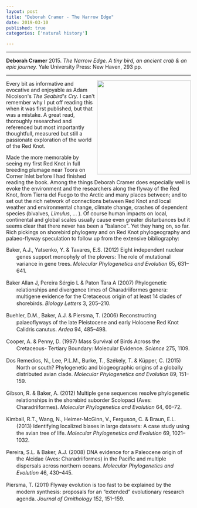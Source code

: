 ```yaml
---
layout: post
title: "Deborah Cramer - The Narrow Edge"
date: 2019-03-10
published: true
categories: ['natural history']

---
```



***
<b>Deborah Cramer</b> 2015. _The Narrow Edge. A tiny bird, an ancient crab & an epic journey._ Yale University Press: New Haven, 293 pp.

***
<img align="right"  width="256" src="https://yalebooks.yale.edu/sites/default/files/styles/book_jacket/public/imagecache/external/a07a8d6723ec6fe5094e1461e62886c4.jpg?itok=ePcW9KVD" alt="">  


Every bit as informative and evocative and enjoyable as Adam Nicolson's _The Seabird's Cry_. I can't remember why I put off reading this when it was first published, but that was a mistake. A great read, thoroughly researched and referenced but most importantly thoughtfull, measured but still a passionate exploration of the world of the Red Knot.  

Made the more memorable by seeing my first Red Knot in full breeding plumage near Toora on Corner Inlet before I had finished reading the book.  Among the things Deborah Cramer does especially well is evoke the environment and the researchers along the flyway of the Red Knot, from Tierra del Fuego to the Arctic and many places between; and to set out the rich network of connections between Red Knot and local weather and environmental change, climate change, crashes of dependent species (bivalves, _Limulus_, ... ).  Of course human impacts on local, continental and global scales usually cause even greater disturbances but it seems clear that there never has been a "balance".  Yet they hang on, so far.  Rich pickings on shorebird phylogeny and on Red Knot phylogeography and palaeo-flyway speculation to follow up from the extensive bibliography:      

<body>
<div class="csl-bib-body" style="line-height: 1.35; margin-left: 2em; text-indent:-2em;">
  <div class="csl-entry" style="margin-bottom: 1em;">Baker, A.J., Yatsenko, Y. &amp; Tavares, E.S. (2012) Eight independent nuclear genes support monophyly of the plovers: The role of mutational variance in gene trees. <i>Molecular Phylogenetics and Evolution</i> 65, 631–641. </div>
  <span class="Z3988" title="url_ver=Z39.88-2004&amp;ctx_ver=Z39.88-2004&amp;rfr_id=info%3Asid%2Fzotero.org%3A2&amp;rft_id=info%3Adoi%2F10.1016%2Fj.ympev.2012.07.018&amp;rft_val_fmt=info%3Aofi%2Ffmt%3Akev%3Amtx%3Ajournal&amp;rft.genre=article&amp;rft.atitle=Eight%20independent%20nuclear%20genes%20support%20monophyly%20of%20the%20plovers%3A%20The%20role%20of%20mutational%20variance%20in%20gene%20trees&amp;rft.jtitle=Molecular%20Phylogenetics%20and%20Evolution&amp;rft.stitle=Molecular%20Phylogenetics%20and%20Evolution&amp;rft.volume=65&amp;rft.issue=2&amp;rft.aufirst=Allan%20J.&amp;rft.aulast=Baker&amp;rft.au=Allan%20J.%20Baker&amp;rft.au=Yuri%20Yatsenko&amp;rft.au=Erika%20Sendra%20Tavares&amp;rft.date=2012-11-01&amp;rft.pages=631-641&amp;rft.spage=631&amp;rft.epage=641&amp;rft.issn=1055-7903"></span>
  <div class="csl-entry" style="margin-bottom: 1em;">Baker Allan J, Pereira Sérgio L &amp; Paton Tara A (2007) Phylogenetic relationships and divergence times of Charadriiformes genera: multigene evidence for the Cretaceous origin of at least 14 clades of shorebirds. <i>Biology Letters</i> 3, 205–210. </div>
  <span class="Z3988" title="url_ver=Z39.88-2004&amp;ctx_ver=Z39.88-2004&amp;rfr_id=info%3Asid%2Fzotero.org%3A2&amp;rft_id=info%3Adoi%2F10.1098%2Frsbl.2006.0606&amp;rft_val_fmt=info%3Aofi%2Ffmt%3Akev%3Amtx%3Ajournal&amp;rft.genre=article&amp;rft.atitle=Phylogenetic%20relationships%20and%20divergence%20times%20of%20Charadriiformes%20genera%3A%20multigene%20evidence%20for%20the%20Cretaceous%20origin%20of%20at%20least%2014%20clades%20of%20shorebirds&amp;rft.jtitle=Biology%20Letters&amp;rft.stitle=Biology%20Letters&amp;rft.volume=3&amp;rft.issue=2&amp;rft.au=undefined&amp;rft.au=undefined&amp;rft.au=undefined&amp;rft.date=2007-04-22&amp;rft.pages=205-210&amp;rft.spage=205&amp;rft.epage=210"></span>
  <div class="csl-entry" style="margin-bottom: 1em;">Buehler, D.M., Baker, A.J. &amp; Piersma, T. (2006) Reconstructing palaeoflyways of the late Pleistocene and early Holocene Red Knot Calidris canutus. <i>Ardea</i> 94, 485–498. </div>
  <span class="Z3988" title="url_ver=Z39.88-2004&amp;ctx_ver=Z39.88-2004&amp;rfr_id=info%3Asid%2Fzotero.org%3A2&amp;rft_val_fmt=info%3Aofi%2Ffmt%3Akev%3Amtx%3Ajournal&amp;rft.genre=article&amp;rft.atitle=Reconstructing%20palaeoflyways%20of%20the%20late%20Pleistocene%20and%20early%20Holocene%20Red%20Knot%20Calidris%20canutus.&amp;rft.jtitle=Ardea&amp;rft.volume=94&amp;rft.issue=3&amp;rft.aufirst=D.M.&amp;rft.aulast=Buehler&amp;rft.au=D.M.%20Buehler&amp;rft.au=A.J.%20Baker&amp;rft.au=T.%20Piersma&amp;rft.date=2006&amp;rft.pages=485-498&amp;rft.spage=485&amp;rft.epage=498"></span>
  <div class="csl-entry" style="margin-bottom: 1em;">Cooper, A. &amp; Penny, D. (1997) Mass Survival of Birds Across the Cretaceous- Tertiary Boundary: Molecular Evidence. <i>Science</i> 275, 1109. </div>
  <span class="Z3988" title="url_ver=Z39.88-2004&amp;ctx_ver=Z39.88-2004&amp;rfr_id=info%3Asid%2Fzotero.org%3A2&amp;rft_id=info%3Adoi%2F10.1126%2Fscience.275.5303.1109&amp;rft_val_fmt=info%3Aofi%2Ffmt%3Akev%3Amtx%3Ajournal&amp;rft.genre=article&amp;rft.atitle=Mass%20Survival%20of%20Birds%20Across%20the%20Cretaceous-%20Tertiary%20Boundary%3A%20Molecular%20Evidence&amp;rft.jtitle=Science&amp;rft.stitle=Science&amp;rft.volume=275&amp;rft.issue=5303&amp;rft.aufirst=Alan&amp;rft.aulast=Cooper&amp;rft.au=Alan%20Cooper&amp;rft.au=David%20Penny&amp;rft.date=1997-02-21&amp;rft.pages=1109"></span>
  <div class="csl-entry" style="margin-bottom: 1em;">Dos Remedios, N., Lee, P.L.M., Burke, T., Székely, T. &amp; Küpper, C. (2015) North or south? Phylogenetic and biogeographic origins of a globally distributed avian clade. <i>Molecular Phylogenetics and Evolution</i> 89, 151–159. </div>
  <span class="Z3988" title="url_ver=Z39.88-2004&amp;ctx_ver=Z39.88-2004&amp;rfr_id=info%3Asid%2Fzotero.org%3A2&amp;rft_id=info%3Adoi%2F10.1016%2Fj.ympev.2015.04.010&amp;rft_val_fmt=info%3Aofi%2Ffmt%3Akev%3Amtx%3Ajournal&amp;rft.genre=article&amp;rft.atitle=North%20or%20south%3F%20Phylogenetic%20and%20biogeographic%20origins%20of%20a%20globally%20distributed%20avian%20clade&amp;rft.jtitle=Molecular%20Phylogenetics%20and%20Evolution&amp;rft.stitle=Molecular%20Phylogenetics%20and%20Evolution&amp;rft.volume=89&amp;rft.aufirst=Natalie&amp;rft.aulast=Dos%20Remedios&amp;rft.au=Natalie%20Dos%20Remedios&amp;rft.au=Patricia%20L.M.%20Lee&amp;rft.au=Terry%20Burke&amp;rft.au=Tam%C3%A1s%20Sz%C3%A9kely&amp;rft.au=Clemens%20K%C3%BCpper&amp;rft.date=2015-08-01&amp;rft.pages=151-159&amp;rft.spage=151&amp;rft.epage=159&amp;rft.issn=1055-7903"></span>
  <div class="csl-entry" style="margin-bottom: 1em;">Gibson, R. &amp; Baker, A. (2012) Multiple gene sequences resolve phylogenetic relationships in the shorebird suborder Scolopaci (Aves: Charadriiformes). <i>Molecular Phylogenetics and Evolution</i> 64, 66–72. </div>
  <span class="Z3988" title="url_ver=Z39.88-2004&amp;ctx_ver=Z39.88-2004&amp;rfr_id=info%3Asid%2Fzotero.org%3A2&amp;rft_id=info%3Adoi%2F10.1016%2Fj.ympev.2012.03.008&amp;rft_val_fmt=info%3Aofi%2Ffmt%3Akev%3Amtx%3Ajournal&amp;rft.genre=article&amp;rft.atitle=Multiple%20gene%20sequences%20resolve%20phylogenetic%20relationships%20in%20the%20shorebird%20suborder%20Scolopaci%20(Aves%3A%20Charadriiformes)&amp;rft.jtitle=Molecular%20Phylogenetics%20and%20Evolution&amp;rft.stitle=Molecular%20Phylogenetics%20and%20Evolution&amp;rft.volume=64&amp;rft.issue=1&amp;rft.aufirst=Rosemary&amp;rft.aulast=Gibson&amp;rft.au=Rosemary%20Gibson&amp;rft.au=Allan%20Baker&amp;rft.date=2012-07-01&amp;rft.pages=66-72&amp;rft.spage=66&amp;rft.epage=72&amp;rft.issn=1055-7903"></span>
  <div class="csl-entry" style="margin-bottom: 1em;">Kimball, R.T., Wang, N., Heimer-McGinn, V., Ferguson, C. &amp; Braun, E.L. (2013) Identifying localized biases in large datasets: A case study using the avian tree of life. <i>Molecular Phylogenetics and Evolution</i> 69, 1021–1032. </div>
  <span class="Z3988" title="url_ver=Z39.88-2004&amp;ctx_ver=Z39.88-2004&amp;rfr_id=info%3Asid%2Fzotero.org%3A2&amp;rft_id=info%3Adoi%2F10.1016%2Fj.ympev.2013.05.029&amp;rft_val_fmt=info%3Aofi%2Ffmt%3Akev%3Amtx%3Ajournal&amp;rft.genre=article&amp;rft.atitle=Identifying%20localized%20biases%20in%20large%20datasets%3A%20A%20case%20study%20using%20the%20avian%20tree%20of%20life&amp;rft.jtitle=Molecular%20Phylogenetics%20and%20Evolution&amp;rft.stitle=Molecular%20Phylogenetics%20and%20Evolution&amp;rft.volume=69&amp;rft.issue=3&amp;rft.aufirst=Rebecca%20T.&amp;rft.aulast=Kimball&amp;rft.au=Rebecca%20T.%20Kimball&amp;rft.au=Ning%20Wang&amp;rft.au=Victoria%20Heimer-McGinn&amp;rft.au=Carly%20Ferguson&amp;rft.au=Edward%20L.%20Braun&amp;rft.date=2013-12-01&amp;rft.pages=1021-1032&amp;rft.spage=1021&amp;rft.epage=1032&amp;rft.issn=1055-7903"></span>
  <div class="csl-entry" style="margin-bottom: 1em;">Pereira, S.L. &amp; Baker, A.J. (2008) DNA evidence for a Paleocene origin of the Alcidae (Aves: Charadriiformes) in the Pacific and multiple dispersals across northern oceans. <i>Molecular Phylogenetics and Evolution</i> 46, 430–445. </div>
  <span class="Z3988" title="url_ver=Z39.88-2004&amp;ctx_ver=Z39.88-2004&amp;rfr_id=info%3Asid%2Fzotero.org%3A2&amp;rft_id=info%3Adoi%2F10.1016%2Fj.ympev.2007.11.020&amp;rft_val_fmt=info%3Aofi%2Ffmt%3Akev%3Amtx%3Ajournal&amp;rft.genre=article&amp;rft.atitle=DNA%20evidence%20for%20a%20Paleocene%20origin%20of%20the%20Alcidae%20(Aves%3A%20Charadriiformes)%20in%20the%20Pacific%20and%20multiple%20dispersals%20across%20northern%20oceans&amp;rft.jtitle=Molecular%20Phylogenetics%20and%20Evolution&amp;rft.stitle=Molecular%20Phylogenetics%20and%20Evolution&amp;rft.volume=46&amp;rft.issue=2&amp;rft.aufirst=Sergio%20L.&amp;rft.aulast=Pereira&amp;rft.au=Sergio%20L.%20Pereira&amp;rft.au=Allan%20J.%20Baker&amp;rft.date=2008-02-01&amp;rft.pages=430-445&amp;rft.spage=430&amp;rft.epage=445&amp;rft.issn=1055-7903"></span>
  <div class="csl-entry">Piersma, T. (2011) Flyway evolution is too fast to be explained by the modern synthesis: proposals for an “extended” evolutionary research agenda. <i>Journal of Ornithology</i> 152, 151–159. </div>
  <span class="Z3988" title="url_ver=Z39.88-2004&amp;ctx_ver=Z39.88-2004&amp;rfr_id=info%3Asid%2Fzotero.org%3A2&amp;rft_id=info%3Adoi%2F10.1007%2Fs10336-011-0716-z&amp;rft_val_fmt=info%3Aofi%2Ffmt%3Akev%3Amtx%3Ajournal&amp;rft.genre=article&amp;rft.atitle=Flyway%20evolution%20is%20too%20fast%20to%20be%20explained%20by%20the%20modern%20synthesis%3A%20proposals%20for%20an%20%E2%80%98extended%E2%80%99%20evolutionary%20research%20agenda&amp;rft.jtitle=Journal%20of%20Ornithology&amp;rft.stitle=Journal%20of%20Ornithology&amp;rft.volume=152&amp;rft.issue=1&amp;rft.aufirst=Theunis&amp;rft.aulast=Piersma&amp;rft.au=Theunis%20Piersma&amp;rft.date=2011-09-01&amp;rft.pages=151-159&amp;rft.spage=151&amp;rft.epage=159&amp;rft.issn=1439-0361"></span>
</div></body>




